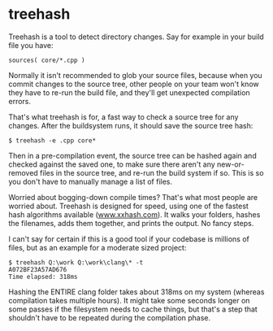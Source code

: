 # treehash
Treehash is a tool to detect directory changes. Say for example in your build file you have:

    sources( core/*.cpp )

Normally it isn't recommended to glob your source files, because when you commit changes to the source tree, other people on your team won't know they have to re-run the build file, and they'll get unexpected compilation errors.

That's what treehash is for, a fast way to check a source tree for any changes. After the buildsystem runs, it should save the source tree hash:

    $ treehash -e .cpp core*

Then in a pre-compilation event, the source tree can be hashed again and checked against the saved one, to make sure there aren't any new-or-removed files in the source tree, and re-run the build system if so. This is so you don't have to manually manage a list of files.

Worried about bogging-down compile times? That's what most people are worried about. Treehash is designed for speed, using one of the fastest hash algorithms available (www.xxhash.com). It walks your folders, hashes the filenames, adds them together, and prints the output. No fancy steps.

I can't say for certain if this is a good tool if your codebase is millions of files, but as an example for a moderate sized project:

    $ treehash Q:\work Q:\work\clang\* -t
    A072BF23A57AD676
    Time elapsed: 318ms

Hashing the ENTIRE clang folder takes about 318ms on my system (whereas compilation takes multiple hours). It might take some seconds longer on some passes if the filesystem needs to cache things, but that's a step that shouldn't have to be repeated during the compilation phase.

